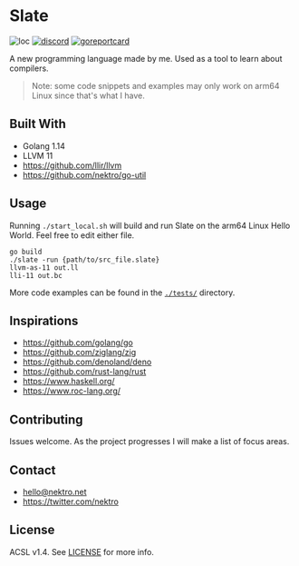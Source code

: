 # Slate

![loc](https://sloc.xyz/github/nektro/slate)
[![discord](https://img.shields.io/discord/551971034593755159.svg?logo=discord)](https://discord.gg/P6Y4zQC)
[![goreportcard](https://goreportcard.com/badge/github.com/nektro/slate)](https://goreportcard.com/report/github.com/nektro/slate)

A new programming language made by me. Used as a tool to learn about compilers.

> Note: some code snippets and examples may only work on arm64 Linux since that's what I have.

## Built With

- Golang 1.14
- LLVM 11
- https://github.com/llir/llvm
- https://github.com/nektro/go-util

## Usage

Running `./start_local.sh` will build and run Slate on the arm64 Linux Hello World. Feel free to edit either file.

```
go build
./slate -run {path/to/src_file.slate}
llvm-as-11 out.ll
lli-11 out.bc
```

More code examples can be found in the [`./tests/`](./tests/) directory.

## Inspirations

- https://github.com/golang/go
- https://github.com/ziglang/zig
- https://github.com/denoland/deno
- https://github.com/rust-lang/rust
- https://www.haskell.org/
- https://www.roc-lang.org/

## Contributing

Issues welcome. As the project progresses I will make a list of focus areas.

## Contact

- hello@nektro.net
- https://twitter.com/nektro

## License

ACSL v1.4. See [LICENSE](LICENSE) for more info.

